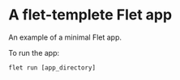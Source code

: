 # A flet-templete Flet app

An example of a minimal Flet app.

To run the app:

```
flet run [app_directory]
```
